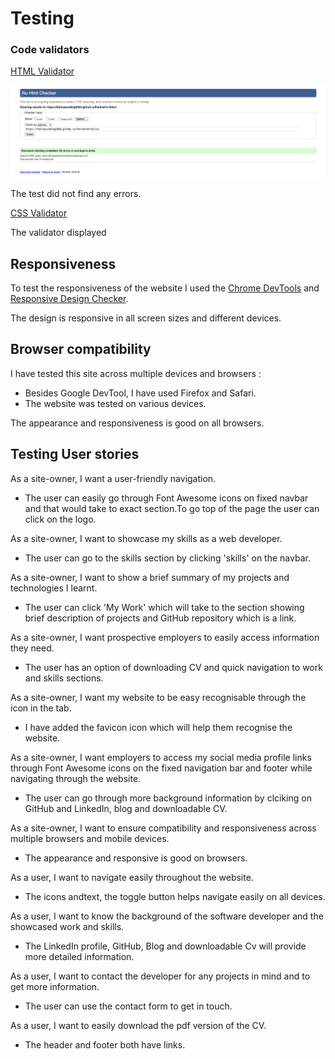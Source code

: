 # Testing

### Code validators

[HTML Validator](https://validator.w3.org/) 

![HTML Validator](testingfiles/HTMLValidator.png)

The test did not find any errors.


[CSS Validator](https://jigsaw.w3.org/css-validator/) 

The validator displayed 

## Responsiveness

To test the responsiveness of the website I used the [Chrome DevTools](https://developers.google.com/web/tools/chrome-devtools) and [Responsive Design Checker](https://www.responsivedesignchecker.com/).

The design is responsive in all screen sizes and different devices.


## Browser compatibility

I have tested this site across multiple devices and browsers :

- Besides Google DevTool, I have used Firefox and Safari.
- The website was tested on various devices.

The appearance and responsiveness is good on all browsers.


## Testing User stories

 As a site-owner, I want a user-friendly navigation.
- The user can easily go through Font Awesome icons on fixed navbar and that would take to exact section.To go top of the page the user can click on the logo.

 As a site-owner, I want to showcase my skills as a web developer.
- The user can go to the skills section by clicking 'skills' on the navbar.

 As a site-owner, I want to show a brief summary of my projects and technologies I learnt.
- The user can click 'My Work' which will take to the section showing brief description of projects and GitHub repository which is a link.

 As a site-owner, I want prospective employers to easily access information they need.
- The user has an option of downloading CV and quick navigation to work and skills sections.

 As a site-owner, I want my website to be easy recognisable through the icon in the tab. 
- I have added the favicon icon which will help them recognise the website.

 As a site-owner, I want employers to access my social media profile links through Font Awesome icons on the fixed navigation bar and footer while navigating through the website.
- The user can go through more background information by clciking on GitHub and LinkedIn, blog and downloadable CV.

 As a site-owner, I want to ensure compatibility and responsiveness across multiple browsers and mobile devices.
- The appearance and responsive is good on browsers.

 As a user, I want to navigate easily throughout the website.
- The icons andtext, the toggle button helps navigate easily on all devices.

 As a user, I want to know the background of the software developer and the showcased work and skills.
 - The LinkedIn profile, GitHub, Blog and downloadable Cv will provide more detailed information.

 As a user, I want to contact the developer for any projects in mind and to get more information.
- The user can use the contact form to get in touch.

 As a user, I want to easily download the pdf version of the CV.
- The header and footer both have links.
